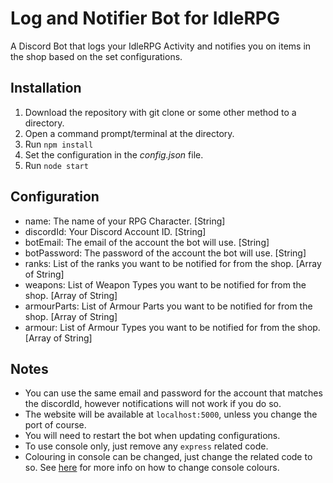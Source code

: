 # Log and Notifier Bot for IdleRPG

A Discord Bot that logs your IdleRPG Activity and notifies you on items in the shop based on the set configurations.

## Installation

1. Download the repository with git clone or some other method to a directory.
2. Open a command prompt/terminal at the directory.
3. Run `npm install`
4. Set the configuration in the *config.json* file.
5. Run `node start`

## Configuration

- name: The name of your RPG Character. [String]
- discordId: Your Discord Account ID. [String]
- botEmail: The email of the account the bot will use. [String]
- botPassword: The password of the account the bot will use. [String]
- ranks: List of the ranks you want to be notified for from the shop. [Array of String]
- weapons: List of Weapon Types you want to be notified for from the shop. [Array of String]
- armourParts: List of Armour Parts you want to be notified for from the shop. [Array of String]
- armour: List of Armour Types you want to be notified for from the shop. [Array of String]

## Notes

- You can use the same email and password for the account that matches the discordId, however notifications will not work if you do so.
- The website will be available at `localhost:5000`, unless you change the port of course.
- You will need to restart the bot when updating configurations.
- To use console only, just remove any `express` related code.
- Colouring in console can be changed, just change the related code to so. See [here](https://github.com/bluejamesbond/Scribe.js/wiki/4-%C2%B7-API-%3A-Console2) for more info on how to change console colours.
